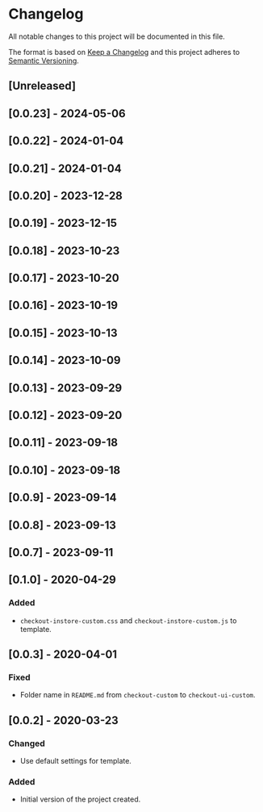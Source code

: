 # Changelog

All notable changes to this project will be documented in this file.

The format is based on [Keep a Changelog](http://keepachangelog.com/en/1.0.0/)
and this project adheres to [Semantic Versioning](http://semver.org/spec/v2.0.0.html).

## [Unreleased]

## [0.0.23] - 2024-05-06

## [0.0.22] - 2024-01-04

## [0.0.21] - 2024-01-04

## [0.0.20] - 2023-12-28

## [0.0.19] - 2023-12-15

## [0.0.18] - 2023-10-23

## [0.0.17] - 2023-10-20

## [0.0.16] - 2023-10-19

## [0.0.15] - 2023-10-13

## [0.0.14] - 2023-10-09

## [0.0.13] - 2023-09-29

## [0.0.12] - 2023-09-20

## [0.0.11] - 2023-09-18

## [0.0.10] - 2023-09-18

## [0.0.9] - 2023-09-14

## [0.0.8] - 2023-09-13

## [0.0.7] - 2023-09-11

## [0.1.0] - 2020-04-29
###  Added
- `checkout-instore-custom.css` and `checkout-instore-custom.js` to template.

## [0.0.3] - 2020-04-01
### Fixed
- Folder name in `README.md` from `checkout-custom` to `checkout-ui-custom`.

## [0.0.2] - 2020-03-23

### Changed
- Use default settings for template.

### Added
- Initial version of the project created.
